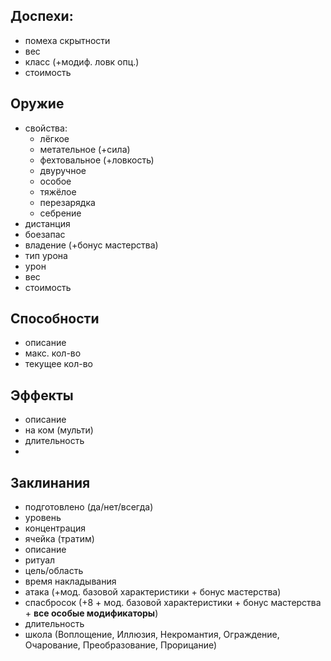 Доспехи:
--------

- помеха скрытности
- вес
- класс (+модиф. ловк опц.)
- стоимость

Оружие
------

- свойства:
  - лёгкое
  - метательное (+сила)
  - фехтовальное (+ловкость)
  - двуручное
  - особое
  - тяжёлое
  - перезарядка
  - себрение
- дистанция
- боезапас
- владение (+бонус мастерства)
- тип урона
- урон
- вес
- стоимость

Способности
-----------
- описание
- макс. кол-во
- текущее кол-во

Эффекты
-------
- описание
- на ком (мульти)
- длительность
- 

Заклинания
----------

- подготовлено (да/нет/всегда)
- уровень
- концентрация
- ячейка (тратим)
- описание
- ритуал
- цель/область
- время накладывания
- атака (+мод. базовой характеристики + бонус мастерства)
- спасбросок (+8 + мод. базовой характеристики + бонус мастерства + **все особые модификаторы**)
- длительность
- школа (Воплощение, Иллюзия, Некромантия, Ограждение, Очарование, Преобразование, Прорицание)

